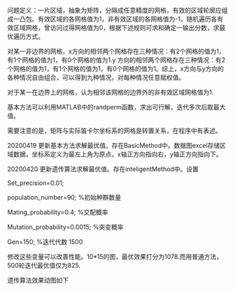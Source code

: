 问题定义：一片区域，抽象为矩阵，分隔成任意精度的网格，有效的区域轮廓应组成一凸包。有效区域的各网格值为1，非有效区域的各网格值为-1，随机遍历各有效区域网格，曾访问过得网格值为0，根据下述规则可求和确定一输出分数，求最优遍历方式。

对某一非边界的网格，x方向的相邻两个网格存在三种情况：有2个网格的值为1，有1个网格的值为1，有0个网格的值为1.y 方向的相邻两个网格存在三种情况：有2个网格的值为1，有1个网格的值为1，有0个网格的值为1。综上，x方向与y方向的各种情况自由组合，可以得到九种情况，对每种情况任意赋权值。

对于某一在边界上的网格，认为相邻该网格的边界外的非有效区域网格值为1.

基本方法可以利用MATLAB中的randperm函数，求出可行解，迭代多次后取最大值。

需要注意的是，矩阵与实际笛卡尔坐标系的网格是转置关系，在程序中有表述。

20200419 更新基本方法求解最优值。存在BasicMethod中。数据图excel存储区域数据，坐标系定义为最左上角为原点，x轴正方向指向右，y轴正方向指向下。

20200420 更新遗传算法求解最优值。存在inteligentMethod中。设置

Set_precision=0.01;

population_number=90;  %初始种群数量

Mating_probability=0.4; %交配概率

Mutation_probability=0.0015; %突变概率

Gen=150; %迭代代数 1500

修改这些变量可以改善性能。10*15的图，最优效果打分为1078.而用普通方法，500轮迭代最优值仅为825.

遗传算法效果动图如下